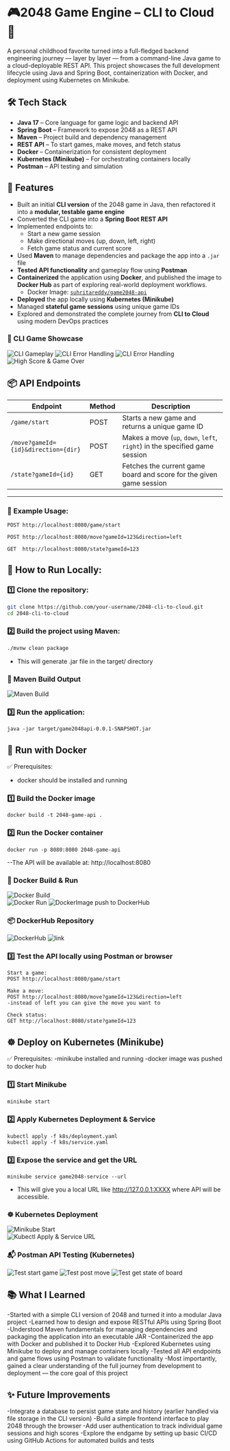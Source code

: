 # 🎮2048 Game Engine – CLI to Cloud 🚀
A personal childhood favorite turned into a full-fledged backend engineering journey — layer by layer — from a command-line Java game to a cloud-deployable REST API. This project showcases the full development lifecycle using Java and Spring Boot, containerization with Docker, and deployment using Kubernetes on Minikube.

## 🛠️ Tech Stack

- **Java 17** – Core language for game logic and backend API
- **Spring Boot** – Framework to expose 2048 as a REST API  
- **Maven** – Project build and dependency management  
- **REST API** – To start games, make moves, and fetch status  
- **Docker** – Containerization for consistent deployment  
- **Kubernetes (Minikube)** – For orchestrating containers locally  
- **Postman** – API testing and simulation  

## 🎯 Features

- Built an initial **CLI version** of the 2048 game in Java, then refactored it into a **modular, testable game engine**  
- Converted the CLI game into a **Spring Boot REST API**  
- Implemented endpoints to:  
  - Start a new game session  
  - Make directional moves (up, down, left, right)  
  - Fetch game status and current score  
- Used **Maven** to manage dependencies and package the app into a `.jar` file  
- **Tested API functionality** and gameplay flow using **Postman**  
- **Containerized** the application using **Docker**, and published the image to **Docker Hub** as part of exploring real-world deployment workflows.  
  - Docker Image: [`suhritareddy/game2048-api`](https://hub.docker.com/r/suhritareddy/game2048-api)  
- **Deployed** the app locally using **Kubernetes (Minikube)**  
- Managed **stateful game sessions** using unique game IDs  
- Explored and demonstrated the complete journey from **CLI to Cloud** using modern DevOps practices

### 📸 CLI Game Showcase

![CLI Gameplay](screenshots/cliboard.png)
![CLI Error Handling](screenshots/cli_eh1.png)
![CLI Error Handling](screenshots/cli_eh2.png)
![High Score & Game Over](screenshots/cli_highscore.png)


## 📦 API Endpoints

| Endpoint                                  | Method | Description                                                                |
|-------------------------------------------|--------|----------------------------------------------------------------------------|
| `/game/start`                             | POST   | Starts a new game and returns a unique game ID                             |
| `/move?gameId={id}&direction={dir}`       | POST   | Makes a move (`up`, `down`, `left`, `right`) in the specified game session |
| `/state?gameId={id}`                      | GET    | Fetches the current game board and score for the given game session        |

---

### 🔄 Example Usage:
```http
POST http://localhost:8080/game/start

POST http://localhost:8080/move?gameId=123&direction=left

GET  http://localhost:8080/state?gameId=123
```

## 🔧 How to Run Locally:

### 1️⃣ Clone the repository:
``` bash
git clone https://github.com/your-username/2048-cli-to-cloud.git
cd 2048-cli-to-cloud
```
### 2️⃣ Build the project using Maven:
```bash
./mvnw clean package
```
- This will generate .jar file in the target/ directory

### 🧱 Maven Build Output

![Maven Build](screenshots/maven.png)


### 3️⃣ Run the application:
```
java -jar target/game2048api-0.0.1-SNAPSHOT.jar
```

## 🐳 Run with Docker 
✅ Prerequisites:
- docker should be installed and running

### 1️⃣ Build the Docker image
```
docker build -t 2048-game-api .
```
### 2️⃣ Run the Docker container
```
docker run -p 8080:8080 2048-game-api
```
--The API will be available at: http://localhost:8080

### 🐋 Docker Build & Run

![Docker Build](screenshots/dockerbuild.png)  
![Docker Run](screenshots/dockerrun.png)
![DockerImage push to DockerHub](screenshots/dockerhubpush.png)

### 📦 DockerHub Repository

![DockerHub](screenshots/dockerhub.png)
![link](https://hub.docker.com/repository/docker/suhritareddy/game2048-api)

### 3️⃣ Test the API locally using Postman or browser
```
Start a game:
POST http://localhost:8080/game/start

Make a move:
POST http://localhost:8080/move?gameId=123&direction=left
-instead of left you can give the move you want to

Check status:
GET http://localhost:8080/state?gameId=123
```

## ☸️ Deploy on Kubernetes (Minikube)
✅ Prerequisites:
-minikube installed and running
-docker image was pushed to docker hub

### 1️⃣ Start Minikube
```bash
minikube start
```
### 2️⃣ Apply Kubernetes Deployment & Service
```
kubectl apply -f k8s/deployment.yaml
kubectl apply -f k8s/service.yaml
```
### 3️⃣ Expose the service and get the URL
```
minikube service game2048-service --url
```
- This will give you a local URL like http://127.0.0.1:XXXX where API will be accessible.

### ☸️ Kubernetes Deployment

![Minikube Start](screenshots/minikube_start.png)  
![Kubectl Apply & Service URL](screenshots/kubestart.png)  

### 📬 Postman API Testing (Kubernetes)

![Test start game](screenshots/kubestartgame.png) 
![Test post move](screenshots/kubemove.png)
![Test get state of board](screenshots/kubegetstate.png)


## 📚 What I Learned

-Started with a simple CLI version of 2048 and turned it into a modular Java project
-Learned how to design and expose RESTful APIs using Spring Boot
-Understood Maven fundamentals for managing dependencies and packaging the application into an executable JAR
-Containerized the app with Docker and published it to Docker Hub
-Explored Kubernetes using Minikube to deploy and manage containers locally
-Tested all API endpoints and game flows using Postman to validate functionality
-Most importantly, gained a clear understanding of the full journey from development to deployment — the core goal of this project

## ✨ Future Improvements

-Integrate a database to persist game state and history (earlier handled via file storage in the CLI version)
-Build a simple frontend interface to play 2048 through the browser
-Add user authentication to track individual game sessions and high scores
-Explore the endgame by setting up basic CI/CD using GitHub Actions for automated builds and tests

